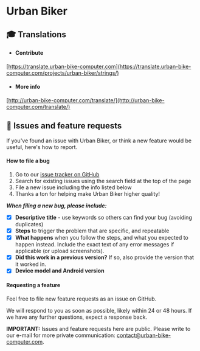 # Urban Biker

##  :mortar_board: Translations

 - #### Contribute

[https://translate.urban-bike-computer.com](https://translate.urban-bike-computer.com/projects/urban-biker/strings/)


 - #### More info

[http://urban-bike-computer.com/translate/](http://urban-bike-computer.com/translate/)


##  :loudspeaker: Issues and feature requests

If you've found an issue with Urban Biker, or think a new feature would be useful, here's how to report.

#### How to file a bug

1. Go to our [issue tracker on GitHub](https://github.com/Sublimis/UrbanBiker/issues)
2. Search for existing issues using the search field at the top of the page
3. File a new issue including the info listed below
4. Thanks a ton for helping make Urban Biker higher quality!

_**When filing a new bug, please include:**_

- [x] **Descriptive title** - use keywords so others can find your bug (avoiding duplicates)
- [x] **Steps** to trigger the problem that are specific, and repeatable
- [x] **What happens** when you follow the steps, and what you expected to happen instead. Include the exact text of any error messages if applicable (or upload screenshots).
- [x] **Did this work in a previous version?** If so, also provide the version that it worked in.
- [x] **Device model and Android version**

#### Requesting a feature

Feel free to file new feature requests as an issue on GitHub.

We will respond to you as soon as possible, likely within 24 or 48 hours. If we have any further questions, expect a response back.

**IMPORTANT:** Issues and feature requests here are public. Please write to our e-mail for more private communication: contact@urban-bike-computer.com.
